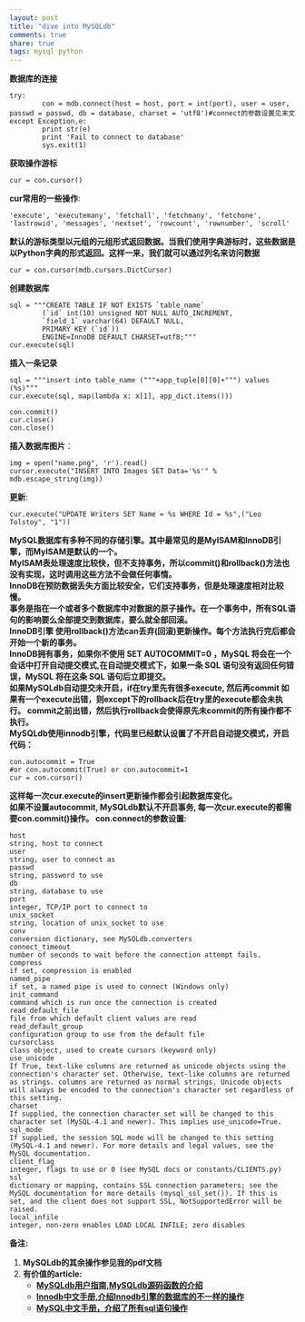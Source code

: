 ```yaml
---
layout: post
title: "dive into MySQLdb"
comments: true
share: true
tags: mysql python
---
```


**数据库的连接**

    try:
        	con = mdb.connect(host = host, port = int(port), user = user, passwd = passwd, db = database, charset = 'utf8')#connect的参数设置见末文
    except Exception,e:
        	print str(e)
        	print 'Fail to connect to database'
        	sys.exit(1)

**获取操作游标**

    cur = con.cursor()

**cur常用的一些操作**:

    'execute', 'executemany', 'fetchall', 'fetchmany', 'fetchone', 'lastrowid', 'messages', 'nextset', 'rowcount', 'rownumber', 'scroll'

**默认的游标类型以元组的元组形式返回数据。当我们使用字典游标时，这些数据是以Python字典的形式返回。这样一来，我们就可以通过列名来访问数据**

    cur = con.cursor(mdb.cursors.DictCursor)
    
**创建数据库**

    sql = """CREATE TABLE IF NOT EXISTS `table_name` 
    		(`id` int(10) unsigned NOT NULL AUTO_INCREMENT,
    		`field_1` varchar(64) DEFAULT NULL, 
    		PRIMARY KEY (`id`)) 
    		ENGINE=InnoDB DEFAULT CHARSET=utf8;"""
    cur.execute(sql)

**插入一条记录**

    sql = """insert into table_name ("""+app_tuple[0][0]+""") values (%s)"""
    cur.execute(sql, map(lambda x: x[1], app_dict.items()))
    
    con.commit()
    cur.close()
    con.close()

**插入数据库图片**：  

    img = open("name.png", 'r').read()
    cursor.execute("INSERT INTO Images SET Data='%s'" % mdb.escape_string(img))
**更新**:

    cur.execute("UPDATE Writers SET Name = %s WHERE Id = %s",("Leo Tolstoy", "1"))

**MySQL数据库有多种不同的存储引擎。其中最常见的是MyISAM和InnoDB引擎，而MyISAM是默认的一个。<br>
 MyISAM表处理速度比较快，但不支持事务，所以commit()和rollback()方法也没有实现，这时调用这些方法不会做任何事情。<br>
 InnoDB在预防数据丢失方面比较安全，它们支持事务，但是处理速度相对比较慢。<br>
事务是指在一个或者多个数据库中对数据的原子操作。在一个事务中，所有SQL语句的影响要么全部提交到数据库，要么就全部回滚。<br>
InnoDB引擎 使用rollback()方法can丢弃(回滚)更新操作。每个方法执行完后都会开始一个新的事务。<br>
InnoDB拥有事务，如果你不使用 SET AUTOCOMMIT=0 ，MySQL 将会在一个会话中打开自动提交模式,在自动提交模式下，如果一条 SQL 语句没有返回任何错误，MySQL 将在这条 SQL 语句后立即提交。<br>
如果MySQLdb自动提交未开启，if在try里先有很多execute, 然后再commit 如果有一个execute出错，则except下的rollback后在try里的execute都会未执行。
commit之前出错，然后执行rollback会使得原先未commit的所有操作都不执行。<br>
MySQLdb使用innodb引擎，代码里已经默认设置了不开启自动提交模式，开启代码：**

    con.autocommit = True 
    #or con.autocommit(True) or con.autocommit=1
    cur = con.cursor()
**这样每一次cur.execute的insert更新操作都会引起数据库变化。<br>
如果不设置autocommit, MySQLdb默认不开启事务, 每一次cur.execute的都需要con.commit()操作。
con.connect的参数设置:**

    host
    string, host to connect
    user
    string, user to connect as
    passwd
    string, password to use
    db
    string, database to use
    port
    integer, TCP/IP port to connect to
    unix_socket
    string, location of unix_socket to use
    conv
    conversion dictionary, see MySQLdb.converters
    connect_timeout
    number of seconds to wait before the connection attempt fails.
    compress
    if set, compression is enabled
    named_pipe
    if set, a named pipe is used to connect (Windows only)
    init_command
    command which is run once the connection is created
    read_default_file
    file from which default client values are read
    read_default_group
    configuration group to use from the default file
    cursorclass
    class object, used to create cursors (keyword only)
    use_unicode
    If True, text-like columns are returned as unicode objects using the connection's character set. Otherwise, text-like columns are returned as strings. columns are returned as normal strings. Unicode objects will always be encoded to the connection's character set regardless of this setting.
    charset
    If supplied, the connection character set will be changed to this character set (MySQL-4.1 and newer). This implies use_unicode=True.
    sql_mode
    If supplied, the session SQL mode will be changed to this setting (MySQL-4.1 and newer). For more details and legal values, see the MySQL documentation.
    client_flag
    integer, flags to use or 0 (see MySQL docs or constants/CLIENTS.py)
    ssl
    dictionary or mapping, contains SSL connection parameters; see the MySQL documentation for more details (mysql_ssl_set()). If this is set, and the client does not support SSL, NotSupportedError will be raised.
    local_infile
    integer, non-zero enables LOAD LOCAL INFILE; zero disables

**备注:** <br>
 1. **MySQLdb的其余操作参见我的pdf文档**
 2. **有价值的article:**
     - [**MySQLdb用户指南,MySQLdb源码函数的介绍**](http://mysql-python.sourceforge.net/MySQLdb.html)
     - [**Innodb中文手册,介绍Innodb引擎的数据库的不一样的操作**](http://man.chinaunix.net/database/mysql/inonodb_zh/)
     - [**MySQL中文手册，介绍了所有sql语句操作**](http://man.chinaunix.net/database/mysql/zh-4.1.0/)

 

 

